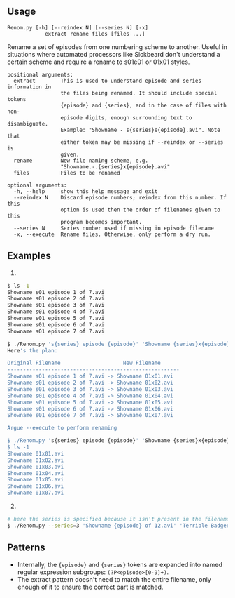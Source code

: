 Usage
-----

    Renom.py [-h] [--reindex N] [--series N] [-x]
                extract rename files [files ...]

Rename a set of episodes from one numbering scheme to another. Useful in
situations where automated processors like Sickbeard don't understand a
certain scheme and require a rename to s01e01 or 01x01 styles.

```
positional arguments:
  extract        This is used to understand episode and series information in
                 the files being renamed. It should include special tokens
                 {episode} and {series}, and in the case of files with non-
                 episode digits, enough surrounding text to disambiguate.
                 Example: "Showname - s{series}e{episode}.avi". Note that
                 either token may be missing if --reindex or --series is
                 given.
  rename         New file naming scheme, e.g.
                 "Showname.-.{series}x{episode}.avi"
  files          Files to be renamed

optional arguments:
  -h, --help     show this help message and exit
  --reindex N    Discard episode numbers; reindex from this number. If this
                 option is used then the order of filenames given to this
                 program becomes important.
  --series N     Series number used if missing in episode filename
  -x, --execute  Rename files. Otherwise, only perform a dry run.
```

Examples
--------

1.  
```bash
$ ls -1
Showname s01 episode 1 of 7.avi
Showname s01 episode 2 of 7.avi
Showname s01 episode 3 of 7.avi
Showname s01 episode 4 of 7.avi
Showname s01 episode 5 of 7.avi
Showname s01 episode 6 of 7.avi
Showname s01 episode 7 of 7.avi

$ ./Renom.py 's{series} episode {episode}' 'Showname {series}x{episode}.avi' *.avi
Here's the plan:

Original Filename                    New Filename      
-------------------------------------------------------
Showname s01 episode 1 of 7.avi -> Showname 01x01.avi
Showname s01 episode 2 of 7.avi -> Showname 01x02.avi
Showname s01 episode 3 of 7.avi -> Showname 01x03.avi
Showname s01 episode 4 of 7.avi -> Showname 01x04.avi
Showname s01 episode 5 of 7.avi -> Showname 01x05.avi
Showname s01 episode 6 of 7.avi -> Showname 01x06.avi
Showname s01 episode 7 of 7.avi -> Showname 01x07.avi

Argue --execute to perform renaming

$ ./Renom.py 's{series} episode {episode}' 'Showname {series}x{episode}.avi' *.avi --execute
$ ls -1
Showname 01x01.avi
Showname 01x02.avi
Showname 01x03.avi
Showname 01x04.avi
Showname 01x05.avi
Showname 01x06.avi
Showname 01x07.avi
```

2.  
```bash
# here the series is specified because it isn't present in the filename
$ ./Renom.py --series=3 'Showname {episode} of 12.avi' 'Terrible Badger {series}x{episode}.avi' *.avi
```

Patterns
--------

 - Internally, the `{episode}` and `{series}` tokens are expanded into named regular expression subgroups: `(?P<episode>[0-9]+)`.
 - The extract pattern doesn't need to match the entire filename, only enough of it to ensure the correct part is matched.